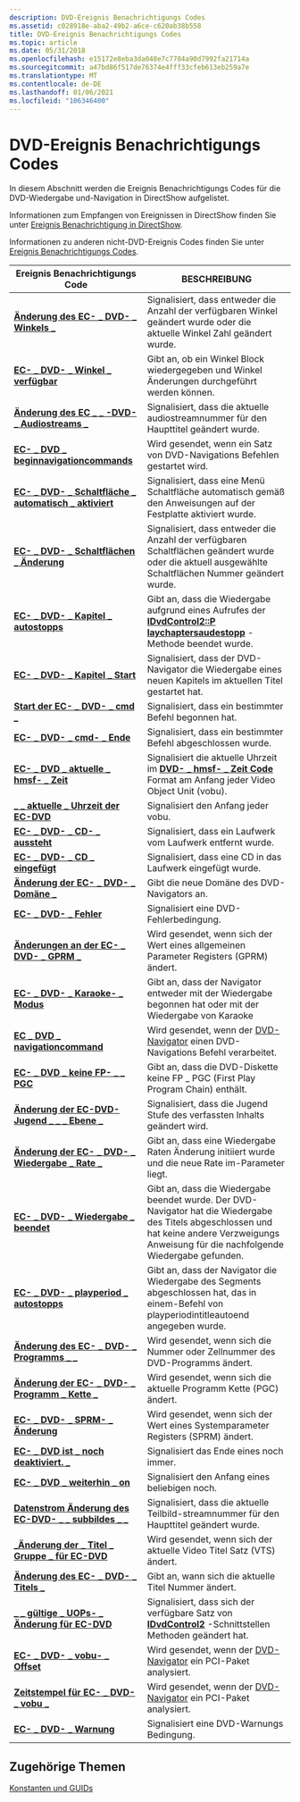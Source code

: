 ```yaml
---
description: DVD-Ereignis Benachrichtigungs Codes
ms.assetid: c028918e-aba2-49b2-a6ce-c620ab38b558
title: DVD-Ereignis Benachrichtigungs Codes
ms.topic: article
ms.date: 05/31/2018
ms.openlocfilehash: e15172e8eba3da048e7c7704a90d7992fa21714a
ms.sourcegitcommit: a47bd86f517de76374e4fff33cfeb613eb259a7e
ms.translationtype: MT
ms.contentlocale: de-DE
ms.lasthandoff: 01/06/2021
ms.locfileid: "106346400"
---
```

# <a name="dvd-event-notification-codes"></a>DVD-Ereignis Benachrichtigungs Codes

In diesem Abschnitt werden die Ereignis Benachrichtigungs Codes für die DVD-Wiedergabe und-Navigation in DirectShow aufgelistet.

Informationen zum Empfangen von Ereignissen in DirectShow finden Sie unter [Ereignis Benachrichtigung in DirectShow](event-notification-in-directshow.md).

Informationen zu anderen nicht-DVD-Ereignis Codes finden Sie unter [Ereignis Benachrichtigungs Codes](event-notification-codes.md).



| Ereignis Benachrichtigungs Code                                                        | BESCHREIBUNG                                                                                                                                                               |
|--------------------------------------------------------------------------------|---------------------------------------------------------------------------------------------------------------------------------------------------------------------------|
| [**Änderung des EC- \_ DVD- \_ Winkels \_**](ec-dvd-angle-change.md)                          | Signalisiert, dass entweder die Anzahl der verfügbaren Winkel geändert wurde oder die aktuelle Winkel Zahl geändert wurde.                                                                      |
| [**EC- \_ DVD- \_ Winkel \_ verfügbar**](ec-dvd-angles-available.md)                  | Gibt an, ob ein Winkel Block wiedergegeben und Winkel Änderungen durchgeführt werden können.                                                                                      |
| [**Änderung des EC \_ \_ -DVD- \_ Audiostreams \_**](ec-dvd-audio-stream-change.md)           | Signalisiert, dass die aktuelle audiostreamnummer für den Haupttitel geändert wurde.                                                                                                  |
| [**EC- \_ DVD \_ beginnavigationcommands**](ec-dvd-beginnavigationcommands.md)     | Wird gesendet, wenn ein Satz von DVD-Navigations Befehlen gestartet wird.                                                                                                                  |
| [**EC- \_ DVD- \_ Schaltfläche \_ automatisch \_ aktiviert**](ec-dvd-button-auto-activated.md)       | Signalisiert, dass eine Menü Schaltfläche automatisch gemäß den Anweisungen auf der Festplatte aktiviert wurde.                                                                                 |
| [**EC- \_ DVD- \_ Schaltflächen \_ Änderung**](ec-dvd-button-change.md)                        | Signalisiert, dass entweder die Anzahl der verfügbaren Schaltflächen geändert wurde oder die aktuell ausgewählte Schaltflächen Nummer geändert wurde.                                                         |
| [**EC- \_ DVD- \_ Kapitel \_ autostopps**](ec-dvd-chapter-autostop.md)                  | Gibt an, dass die Wiedergabe aufgrund eines Aufrufes der [**IDvdControl2::P laychaptersaudestopp**](/windows/desktop/api/Strmif/nf-strmif-idvdcontrol2-playchaptersautostop) -Methode beendet wurde.                    |
| [**EC- \_ DVD- \_ Kapitel \_ Start**](ec-dvd-chapter-start.md)                        | Signalisiert, dass der DVD-Navigator die Wiedergabe eines neuen Kapitels im aktuellen Titel gestartet hat.                                                                                    |
| [**Start der EC- \_ DVD- \_ cmd \_**](ec-dvd-cmd-start.md)                                | Signalisiert, dass ein bestimmter Befehl begonnen hat.                                                                                                                              |
| [**EC- \_ DVD- \_ cmd- \_ Ende**](ec-dvd-cmd-end.md)                                    | Signalisiert, dass ein bestimmter Befehl abgeschlossen wurde.                                                                                                                          |
| [**EC- \_ DVD \_ aktuelle \_ hmsf- \_ Zeit**](ec-dvd-current-hmsf-time.md)               | Signalisiert die aktuelle Uhrzeit im [**DVD- \_ hmsf- \_ Zeit Code**](/windows/win32/api/strmif/ns-strmif-dvd_hmsf_timecode) Format am Anfang jeder Video Object Unit (vobu).                                   |
| [**\_ \_ aktuelle \_ Uhrzeit der EC-DVD**](ec-dvd-current-time.md)                          | Signalisiert den Anfang jeder vobu.                                                                                                                                      |
| [**EC- \_ DVD- \_ CD- \_ aussteht**](ec-dvd-disc-ejected.md)                          | Signalisiert, dass ein Laufwerk vom Laufwerk entfernt wurde.                                                                                                                      |
| [**EC- \_ DVD- \_ CD \_ eingefügt**](ec-dvd-disc-inserted.md)                        | Signalisiert, dass eine CD in das Laufwerk eingefügt wurde.                                                                                                                     |
| [**Änderung der EC- \_ DVD- \_ Domäne \_**](ec-dvd-domain-change.md)                        | Gibt die neue Domäne des DVD-Navigators an.                                                                                                                                 |
| [**EC- \_ DVD- \_ Fehler**](ec-dvd-error.md)                                         | Signalisiert eine DVD-Fehlerbedingung.                                                                                                                                            |
| [**Änderungen an der EC- \_ DVD- \_ GPRM \_**](ec-dvd-gprm-change.md)                            | Wird gesendet, wenn sich der Wert eines allgemeinen Parameter Registers (GPRM) ändert.                                                                                                       |
| [**EC- \_ DVD- \_ Karaoke- \_ Modus**](ec-dvd-karaoke-mode.md)                          | Gibt an, dass der Navigator entweder mit der Wiedergabe begonnen hat oder mit der Wiedergabe von Karaoke                                                                                   |
| [**EC \_ DVD \_ navigationcommand**](ec-dvd-navigationcommand.md)                 | Wird gesendet, wenn der [DVD-Navigator](dvd-navigator-filter.md) einen DVD-Navigations Befehl verarbeitet.                                                                               |
| [**EC- \_ DVD \_ keine FP- \_ \_ PGC**](ec-dvd-no-fp-pgc.md)                               | Gibt an, dass die DVD-Diskette keine FP \_ PGC (First Play Program Chain) enthält.                                                                                           |
| [**Änderung der EC-DVD-Jugend \_ \_ \_ Ebene \_**](ec-dvd-parental-level-change.md)       | Signalisiert, dass die Jugend Stufe des verfassten Inhalts geändert wird.                                                                                               |
| [**Änderung der EC- \_ DVD- \_ Wiedergabe \_ Rate \_**](ec-dvd-playback-rate-change.md)         | Gibt an, dass eine Wiedergabe Raten Änderung initiiert wurde und die neue Rate im-Parameter liegt.                                                                            |
| [**EC- \_ DVD- \_ Wiedergabe \_ beendet**](ec-dvd-playback-stopped.md)                  | Gibt an, dass die Wiedergabe beendet wurde. Der DVD-Navigator hat die Wiedergabe des Titels abgeschlossen und hat keine andere Verzweigungs Anweisung für die nachfolgende Wiedergabe gefunden. |
| [**EC- \_ DVD- \_ playperiod \_ autostopps**](ec-dvd-playperiod-autostop.md)            | Gibt an, dass der Navigator die Wiedergabe des Segments abgeschlossen hat, das in einem-Befehl von playperiodintitleautoend angegeben wurde.                                                           |
| [**Änderung des EC- \_ DVD- \_ Programms \_ \_**](ec-dvd-program-cell-change.md)           | Wird gesendet, wenn sich die Nummer oder Zellnummer des DVD-Programms ändert.                                                                                                                  |
| [**Änderung der EC- \_ DVD- \_ Programm \_ Kette \_**](ec-dvd-program-chain-change.md)         | Wird gesendet, wenn sich die aktuelle Programm Kette (PGC) ändert.                                                                                                                            |
| [**EC- \_ DVD- \_ SPRM- \_ Änderung**](ec-dvd-sprm-change.md)                            | Wird gesendet, wenn sich der Wert eines Systemparameter Registers (SPRM) ändert.                                                                                                        |
| [**EC- \_ DVD ist \_ noch deaktiviert. \_**](ec-dvd-still-off.md)                                | Signalisiert das Ende eines noch immer.                                                                                                                                             |
| [**EC- \_ DVD \_ weiterhin \_ on**](ec-dvd-still-on.md)                                  | Signalisiert den Anfang eines beliebigen noch.                                                                                                                                       |
| [**Datenstrom Änderung des EC-DVD- \_ \_ subbildes \_ \_**](ec-dvd-subpicture-stream-change.md) | Signalisiert, dass die aktuelle Teilbild-streamnummer für den Haupttitel geändert wurde.                                                                                             |
| [**\_Änderung der \_ Titel \_ Gruppe \_ für EC-DVD**](ec-dvd-title-set-change.md)                 | Wird gesendet, wenn sich der aktuelle Video Titel Satz (VTS) ändert.                                                                                                                          |
| [**Änderung des EC- \_ DVD- \_ Titels \_**](ec-dvd-title-change.md)                          | Gibt an, wann sich die aktuelle Titel Nummer ändert.                                                                                                                          |
| [**\_ \_ gültige \_ UOPs- \_ Änderung für EC-DVD**](ec-dvd-valid-uops-change.md)               | Signalisiert, dass sich der verfügbare Satz von [**IDvdControl2**](/windows/desktop/api/Strmif/nn-strmif-idvdcontrol2) -Schnittstellen Methoden geändert hat.                                                                     |
| [**EC- \_ DVD- \_ vobu- \_ Offset**](ec-dvd-vobu-offset.md)                            | Wird gesendet, wenn der [DVD-Navigator](dvd-navigator-filter.md) ein PCI-Paket analysiert.                                                                                              |
| [**Zeitstempel für EC- \_ DVD- \_ vobu \_**](ec-dvd-vobu-timestamp.md)                      | Wird gesendet, wenn der [DVD-Navigator](dvd-navigator-filter.md) ein PCI-Paket analysiert.                                                                                              |
| [**EC- \_ DVD- \_ Warnung**](ec-dvd-warning.md)                                     | Signalisiert eine DVD-Warnungs Bedingung.                                                                                                                                          |



 

## <a name="related-topics"></a>Zugehörige Themen

<dl> <dt>

[Konstanten und GUIDs](constants-and-guids.md)
</dt> </dl>

 

 



